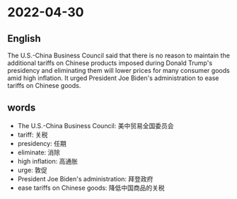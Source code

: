 # 2022-04-30

## English
The U.S.-China Business Council said that there is no reason to maintain  the additional tariffs
on Chinese products imposed during Donald Trump's presidency and 
eliminating them will lower prices for many consumer goods amid high inflation.
It urged President Joe Biden's administration to ease tariffs on
Chinese goods.



## words
* The U.S.-China Business Council: 美中贸易全国委员会
* tariff: 关税
* presidency: 任期
* eliminate: 消除
* high inflation: 高通胀
* urge: 敦促
* President Joe Biden's administration: 拜登政府
* ease tariffs on Chinese goods: 降低中国商品的关税